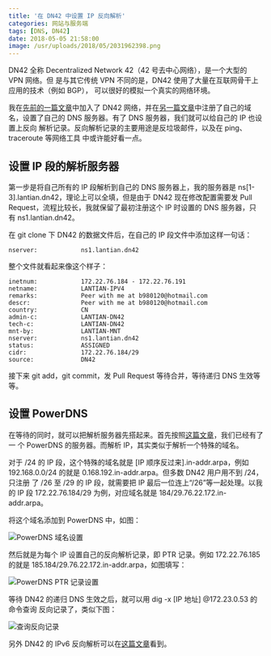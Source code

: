 ```yaml
---
title: '在 DN42 中设置 IP 反向解析'
categories: 网站与服务端
tags: [DNS, DN42]
date: 2018-05-05 21:58:00
image: /usr/uploads/2018/05/2031962398.png
---
```


DN42 全称 Decentralized Network 42（42 号去中心网络），是一个大型的 VPN 网络。但
是与其它传统 VPN 不同的是，DN42 使用了大量在互联网骨干上应用的技术（例如 BGP），
可以很好的模拟一个真实的网络环境。

我在[先前的一篇文章][1]中加入了 DN42 网络，并在[另一篇文章][2]中注册了自己的域
名，设置了自己的 DNS 服务器。有了 DNS 服务器，我们就可以给自己的 IP 也设置上反向
解析记录。反向解析记录的主要用途是反垃圾邮件，以及在 ping、traceroute 等网络工具
中或许能好看一点。

## 设置 IP 段的解析服务器

第一步是将自己所有的 IP 段解析到自己的 DNS 服务器上，我的服务器是
ns[1-3].lantian.dn42，理论上可以全填，但是由于 DN42 现在修改配置需要发 Pull
Request，流程比较长，我就保留了最初注册这个 IP 时设置的 DNS 服务器，只有
ns1.lantian.dn42。

在 git clone 下 DN42 的数据文件后，在自己的 IP 段文件中添加这样一句话：

    nserver:            ns1.lantian.dn42

整个文件就看起来像这个样子：

    inetnum:            172.22.76.184 - 172.22.76.191
    netname:            LANTIAN-IPV4
    remarks:            Peer with me at b980120@hotmail.com
    descr:              Peer with me at b980120@hotmail.com
    country:            CN
    admin-c:            LANTIAN-DN42
    tech-c:             LANTIAN-DN42
    mnt-by:             LANTIAN-MNT
    nserver:            ns1.lantian.dn42
    status:             ASSIGNED
    cidr:               172.22.76.184/29
    source:             DN42

接下来 git add，git commit，发 Pull Request 等待合并，等待递归 DNS 生效等等。

## 设置 PowerDNS

在等待的同时，就可以把解析服务器先搭起来。首先按照[这篇文章][3]，我们已经有了一
个 PowerDNS 的服务器。而解析 IP，其实类似于解析一个特殊的域名。

对于 /24 的 IP 段，这个特殊的域名就是 [IP 顺序反过来].in-addr.arpa，例如
192.168.0.0/24 的就是 0.168.192.in-addr.arpa。但多数 DN42 用户用不到 /24，只注册
了 /26 至 /29 的 IP 段，就需要把 IP 最后一位连上“/26”等一起处理。以我的 IP 段
172.22.76.184/29 为例，对应域名就是 184/29.76.22.172.in-addr.arpa。

将这个域名添加到 PowerDNS 中，如图：

![PowerDNS 域名设置][4]

然后就是为每个 IP 设置自己的反向解析记录，即 PTR 记录。例如 172.22.76.185 的就是
185.184/29.76.22.172.in-addr.arpa，如图填写：

![PowerDNS PTR 记录设置][5]

等待 DN42 的递归 DNS 生效之后，就可以用 dig -x [IP 地址] @172.23.0.53 的命令查询
反向记录了，类似下图：

![查询反向记录][6]

另外 DN42 的 IPv6 反向解析可以在[这篇文章][7]看到。

[1]: /article/modify-website/join-dn42-experimental-network.lantian
[2]: /article/modify-website/register-own-domain-in-dn42.lantian
[3]: /article/modify-website/register-own-domain-in-dn42.lantian
[4]: /usr/uploads/2018/05/717887706.png
[5]: /usr/uploads/2018/05/1880640802.png
[6]: /usr/uploads/2018/05/2031962398.png
[7]: /article/modify-website/dn42-reverse-record-ipv6.lantian
